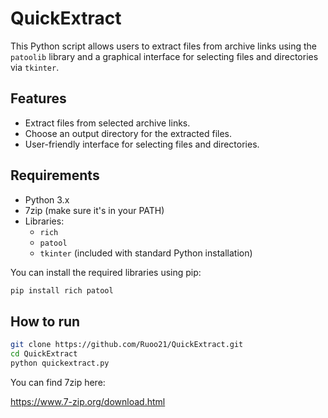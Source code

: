 # QuickExtract

This Python script allows users to extract files from archive links using the `patoolib` library and a graphical interface for selecting files and directories via `tkinter`. 

## Features

- Extract files from selected archive links.
- Choose an output directory for the extracted files.
- User-friendly interface for selecting files and directories.

## Requirements

- Python 3.x
- 7zip (make sure it's in your PATH)
- Libraries:
  - `rich` 
  - `patool`
  - `tkinter` (included with standard Python installation)

You can install the required libraries using pip:

```bash
pip install rich patool
```

## How to run

```bash
git clone https://github.com/Ruoo21/QuickExtract.git
cd QuickExtract
python quickextract.py
```
You can find 7zip here:

<a href=https://www.7-zip.org/download.html>https://www.7-zip.org/download.html</a>
